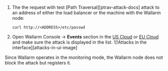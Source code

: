 1. The the request with test [Path Traversal][ptrav-attack-docs] attack to an address of either the load balancer or the machine with the Wallarm node:

    ```
    curl http://<ADDRESS>/etc/passwd
    ```
2. Open Wallarm Console → **Events** section in the [US Cloud](https://us1.my.wallarm.com/search) or [EU Cloud](https://my.wallarm.com/search) and make sure the attack is displayed in the list.
    ![!Attacks in the interface][attacks-in-ui-image]

Since Wallarm operates in the monitoring mode, the Wallarm node does not block the attack but registers it.